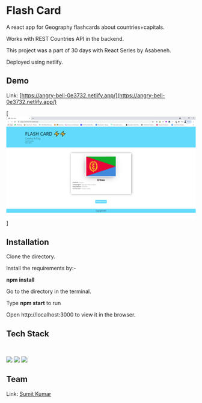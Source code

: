 # Flash Card
A react app for Geography flashcards about countries+capitals.

Works with REST Countries API in the backend.

This project was a part of 30 days with React Series by Asabeneh.

Deployed using netlify.

## Demo
Link: [https://angry-bell-0e3732.netlify.app/](https://angry-bell-0e3732.netlify.app/)

[![](https://github.com/sumitkumarju/flashcard/blob/main/Capture.PNG)]

## Installation 
 Clone the directory.
 
 Install the requirements by:-
 
**npm install**

 Go to the directory in the terminal.
 
 Type **npm start** to run
 
 Open http://localhost:3000 to view it in the browser.


## Tech Stack
![]()

<img target="_blank" src="https://i2.wp.com/blog.logrocket.com/wp-content/uploads/2019/10/nodejs.png?fit=1240%2C700&ssl=1" width=150>
<img target="_blank" src="https://hackernoon.com/images/z2xg2bpo.jpg" width=150>

<img target="_blank" src="https://cdn.sanity.io/images/ti7si9cx/production/656e951d31f3dc0f061a57466d01def70a81a6af-1500x1000.gif?w=1382" width=150>

## Team

Link: [Sumit Kumar](https://www.linkedin.com/in/sumit-kumar-b8058316a/)



